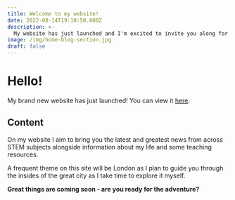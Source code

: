 ```yaml
---
title: Welcome to my website!
date: 2022-08-14T19:10:50.000Z
description: >-
  My website has just launched and I'm excited to invite you along for the ride!
image: /img/home-blog-section.jpg
draft: false
---
```


# Hello!

My brand new website has just launched! You can view it [here](https://neoski.tk).

## Content

On my website I aim to bring you the latest and greatest news from across STEM subjects alongside information about my life and some teaching resources.

A frequent theme on this site will be London as I plan to guide you through the insides of the great city as I take time to explore it myself.

**Great things are coming soon - are you ready for the adventure?**
